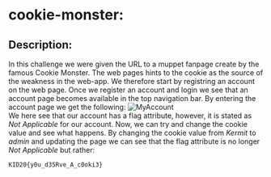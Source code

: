 # cookie-monster:
## Description:
In this challenge we were given the URL to a muppet fanpage create by the famous Cookie Monster. 
The web pages hints to the cookie as the source of the weakness in the web-app. We therefore start by registring an account on the web page. Once we register an account and login we see that an account page becomes available in the top navigation bar. By entering the account page we get the following:
![MyAccount](myaccount.jpg)</br>
We here see that our account has a flag attribute, however, it is stated as *Not Applicable* for our account. Now, we can try and change the cookie value and see what happens. By changing the cookie value from *Kermit* to *admin* and updating the page we can see that the flag attribute is no longer *Not Applicable* but rather: 
```
KID20{y0u_d35Rve_A_c0oki3}
```
